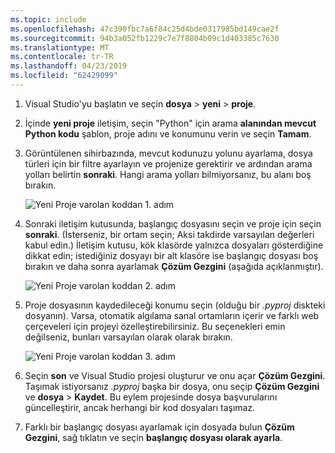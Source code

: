 ```yaml
---
ms.topic: include
ms.openlocfilehash: 47c390fbc7a6f84c25d4bde0317985bd149cae2f
ms.sourcegitcommit: 94b3a052fb1229c7e7f8804b09c1d403385c7630
ms.translationtype: MT
ms.contentlocale: tr-TR
ms.lasthandoff: 04/23/2019
ms.locfileid: "62429099"
---
```

1. Visual Studio'yu başlatın ve seçin **dosya** > **yeni** > **proje**.

1. İçinde **yeni proje** iletişim, seçin "Python" için arama **alanından mevcut Python kodu** şablon, proje adını ve konumunu verin ve seçin **Tamam**.

1. Görüntülenen sihirbazında, mevcut kodunuzu yolunu ayarlama, dosya türleri için bir filtre ayarlayın ve projenize gerektirir ve ardından arama yolları belirtin **sonraki**. Hangi arama yolları bilmiyorsanız, bu alanı boş bırakın.

    ![Yeni Proje varolan koddan 1. adım](../media/projects-from-existing-1.png)

1. Sonraki iletişim kutusunda, başlangıç dosyasını seçin ve proje için seçin **sonraki**. (İsterseniz, bir ortam seçin; Aksi takdirde varsayılan değerleri kabul edin.) İletişim kutusu, kök klasörde yalnızca dosyaları gösterdiğine dikkat edin; istediğiniz dosyayı bir alt klasöre ise başlangıç dosyası boş bırakın ve daha sonra ayarlamak **Çözüm Gezgini** (aşağıda açıklanmıştır).

    ![Yeni Proje varolan koddan 2. adım](../media/projects-from-existing-2.png)

1. Proje dosyasının kaydedileceği konumu seçin (olduğu bir *.pyproj* diskteki dosyanın). Varsa, otomatik algılama sanal ortamların içerir ve farklı web çerçeveleri için projeyi özelleştirebilirsiniz. Bu seçenekleri emin değilseniz, bunları varsayılan olarak olarak bırakın.

    ![Yeni Proje varolan koddan 3. adım](../media/projects-from-existing-3.png)

1. Seçin **son** ve Visual Studio projesi oluşturur ve onu açar **Çözüm Gezgini**. Taşımak istiyorsanız *.pyproj* başka bir dosya, onu seçip **Çözüm Gezgini** ve **dosya** > **Kaydet**. Bu eylem projesinde dosya başvurularını güncelleştirir, ancak herhangi bir kod dosyaları taşımaz.

1. Farklı bir başlangıç dosyası ayarlamak için dosyada bulun **Çözüm Gezgini**, sağ tıklatın ve seçin **başlangıç dosyası olarak ayarla**.